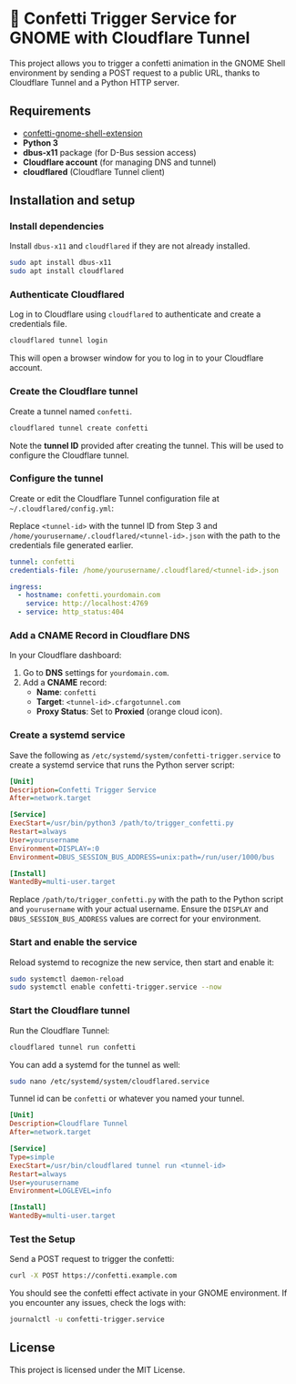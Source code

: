 
# 🎉 Confetti Trigger Service for GNOME with Cloudflare Tunnel

This project allows you to trigger a confetti animation in the GNOME Shell environment by sending a POST request to a public URL, thanks to Cloudflare Tunnel and a Python HTTP server.

## Requirements

- [confetti-gnome-shell-extension](https://github.com/ronilaukkarinen/confetti-gnome-shell-extension/)
- **Python 3**
- **dbus-x11** package (for D-Bus session access)
- **Cloudflare account** (for managing DNS and tunnel)
- **cloudflared** (Cloudflare Tunnel client)

## Installation and setup

### Install dependencies

Install `dbus-x11` and `cloudflared` if they are not already installed.

```bash
sudo apt install dbus-x11
sudo apt install cloudflared
```

### Authenticate Cloudflared

Log in to Cloudflare using `cloudflared` to authenticate and create a credentials file.

```bash
cloudflared tunnel login
```

This will open a browser window for you to log in to your Cloudflare account.

### Create the Cloudflare tunnel

Create a tunnel named `confetti`.

```bash
cloudflared tunnel create confetti
```

Note the **tunnel ID** provided after creating the tunnel. This will be used to configure the Cloudflare tunnel.

### Configure the tunnel

Create or edit the Cloudflare Tunnel configuration file at `~/.cloudflared/config.yml`:

Replace `<tunnel-id>` with the tunnel ID from Step 3 and `/home/yourusername/.cloudflared/<tunnel-id>.json` with the path to the credentials file generated earlier.

```yaml
tunnel: confetti
credentials-file: /home/yourusername/.cloudflared/<tunnel-id>.json

ingress:
  - hostname: confetti.yourdomain.com
    service: http://localhost:4769
  - service: http_status:404
```

### Add a CNAME Record in Cloudflare DNS

In your Cloudflare dashboard:

1. Go to **DNS** settings for `yourdomain.com`.
2. Add a **CNAME** record:
   - **Name**: `confetti`
   - **Target**: `<tunnel-id>.cfargotunnel.com`
   - **Proxy Status**: Set to **Proxied** (orange cloud icon).

### Create a systemd service

Save the following as `/etc/systemd/system/confetti-trigger.service` to create a systemd service that runs the Python server script:

```ini
[Unit]
Description=Confetti Trigger Service
After=network.target

[Service]
ExecStart=/usr/bin/python3 /path/to/trigger_confetti.py
Restart=always
User=yourusername
Environment=DISPLAY=:0
Environment=DBUS_SESSION_BUS_ADDRESS=unix:path=/run/user/1000/bus

[Install]
WantedBy=multi-user.target
```

Replace `/path/to/trigger_confetti.py` with the path to the Python script and `yourusername` with your actual username. Ensure the `DISPLAY` and `DBUS_SESSION_BUS_ADDRESS` values are correct for your environment.

### Start and enable the service

Reload systemd to recognize the new service, then start and enable it:

```bash
sudo systemctl daemon-reload
sudo systemctl enable confetti-trigger.service --now
```

### Start the Cloudflare tunnel

Run the Cloudflare Tunnel:

```bash
cloudflared tunnel run confetti
```

You can add a systemd for the tunnel as well:

```bash
sudo nano /etc/systemd/system/cloudflared.service
```

Tunnel id can be `confetti` or whatever you named your tunnel.

```ini
[Unit]
Description=Cloudflare Tunnel
After=network.target

[Service]
Type=simple
ExecStart=/usr/bin/cloudflared tunnel run <tunnel-id>
Restart=always
User=yourusername
Environment=LOGLEVEL=info

[Install]
WantedBy=multi-user.target
```

### Test the Setup

Send a POST request to trigger the confetti:

```bash
curl -X POST https://confetti.example.com
```

You should see the confetti effect activate in your GNOME environment. If you encounter any issues, check the logs with:

```bash
journalctl -u confetti-trigger.service
```

## License

This project is licensed under the MIT License.
